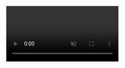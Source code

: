 <div><video controls src="https://github.com/Taiga-Mori/questionaire/blob/main/videos/a050-2.mp4" muted="false">